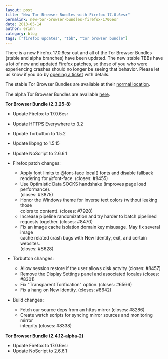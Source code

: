 ```yaml
---
layout: post
title: "New Tor Browser Bundles with Firefox 17.0.6esr"
permalink: new-tor-browser-bundles-firefox-1706esr
date: 2013-05-14
author: erinn
category: blog
tags: ["firefox updates", "tbb", "tor browser bundle"]
---
```


There is a new Firefox 17.0.6esr out and all of the Tor Browser Bundles (stable and alpha branches) have been updated. The new stable TBBs have a lot of new and updated Firefox patches, so those of you who were experiencing crashes should no longer be seeing that behavior. Please let us know if you do by [opening a ticket](https://trac.torproject.org/projects/tor) with details.

The stable Tor Browser Bundles are available at their [normal location](https://www.torproject.org/download/download-easy.html.en).

The alpha Tor Browser Bundles are available [here](https://www.torproject.org/projects/torbrowser.html.en#Download-torbrowserbundlealpha).

**Tor Browser Bundle (2.3.25-8)**

- Update Firefox to 17.0.6esr
- Update HTTPS Everywhere to 3.2
- Update Torbutton to 1.5.2
- Update libpng to 1.5.15
- Update NoScript to 2.6.6.1
- Firefox patch changes:

  - Apply font limits to @font-face local() fonts and disable fallback  
 rendering for @font-face. (closes: #8455)
  - Use Optimistic Data SOCKS handshake (improves page load performance).  
 (closes: #3875)
  - Honor the Windows theme for inverse text colors (without leaking those  
 colors to content). (closes: #7920)
  - Increase pipeline randomization and try harder to batch pipelined  
 requests together. (closes: #8470)
  - Fix an image cache isolation domain key misusage. May fix several image  
 cache related crash bugs with New Identity, exit, and certain websites.  
 (closes: #8628)
- Torbutton changes:

  - Allow session restore if the user allows disk actvity (closes: #8457)
  - Remove the Display Settings panel and associated locales (closes: #8301)
  - Fix "Transparent Torification" option. (closes: #6566)
  - Fix a hang on New Identity. (closes: #8642)
- Build changes:

  - Fetch our source deps from an https mirror (closes: #8286)
  - Create watch scripts for syncing mirror sources and monitoring mirror  
 integrity (closes: #8338)

**Tor Browser Bundle (2.4.12-alpha-2)**

  - Update Firefox to 17.0.6esr
  - Update NoScript to 2.6.6.1

